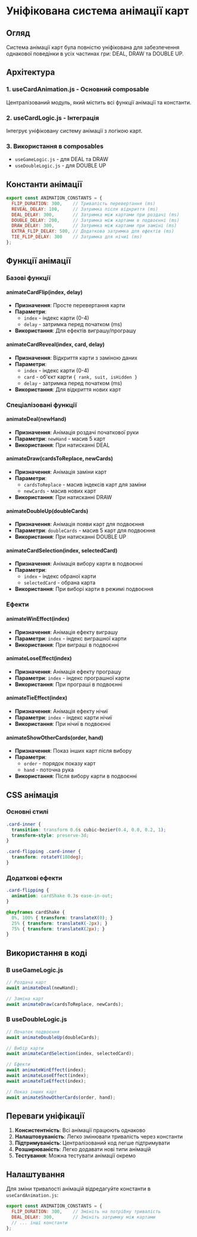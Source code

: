 # Уніфікована система анімації карт

## Огляд

Система анімації карт була повністю уніфікована для забезпечення однакової поведінки в усіх частинах гри: DEAL, DRAW та DOUBLE UP.

## Архітектура

### 1. useCardAnimation.js - Основний composable
Централізований модуль, який містить всі функції анімації та константи.

### 2. useCardLogic.js - Інтеграція
Інтегрує уніфіковану систему анімації з логікою карт.

### 3. Використання в composables
- `useGameLogic.js` - для DEAL та DRAW
- `useDoubleLogic.js` - для DOUBLE UP

## Константи анімації

```javascript
export const ANIMATION_CONSTANTS = {
  FLIP_DURATION: 300,    // Тривалість перевертання (ms)
  REVEAL_DELAY: 100,     // Затримка після відкриття (ms)
  DEAL_DELAY: 300,       // Затримка між картами при роздачі (ms)
  DOUBLE_DELAY: 200,     // Затримка між картами в подвоєнні (ms)
  DRAW_DELAY: 300,       // Затримка між картами при заміні (ms)
  EXTRA_FLIP_DELAY: 500, // Додаткова затримка для ефектів (ms)
  TIE_FLIP_DELAY: 300    // Затримка для нічиї (ms)
};
```

## Функції анімації

### Базові функції

#### animateCardFlip(index, delay)
- **Призначення**: Просте перевертання карти
- **Параметри**: 
  - `index` - індекс карти (0-4)
  - `delay` - затримка перед початком (ms)
- **Використання**: Для ефектів виграшу/програшу

#### animateCardReveal(index, card, delay)
- **Призначення**: Відкриття карти з заміною даних
- **Параметри**:
  - `index` - індекс карти (0-4)
  - `card` - об'єкт карти `{ rank, suit, isHidden }`
  - `delay` - затримка перед початком (ms)
- **Використання**: Для відкриття нових карт

### Спеціалізовані функції

#### animateDeal(newHand)
- **Призначення**: Анімація роздачі початкової руки
- **Параметри**: `newHand` - масив 5 карт
- **Використання**: При натисканні DEAL

#### animateDraw(cardsToReplace, newCards)
- **Призначення**: Анімація заміни карт
- **Параметри**:
  - `cardsToReplace` - масив індексів карт для заміни
  - `newCards` - масив нових карт
- **Використання**: При натисканні DRAW

#### animateDoubleUp(doubleCards)
- **Призначення**: Анімація появи карт для подвоєння
- **Параметри**: `doubleCards` - масив 5 карт для подвоєння
- **Використання**: При натисканні DOUBLE UP

#### animateCardSelection(index, selectedCard)
- **Призначення**: Анімація вибору карти в подвоєнні
- **Параметри**:
  - `index` - індекс обраної карти
  - `selectedCard` - обрана карта
- **Використання**: При виборі карти в режимі подвоєння

### Ефекти

#### animateWinEffect(index)
- **Призначення**: Анімація ефекту виграшу
- **Параметри**: `index` - індекс виграшної карти
- **Використання**: При виграші в подвоєнні

#### animateLoseEffect(index)
- **Призначення**: Анімація ефекту програшу
- **Параметри**: `index` - індекс програшної карти
- **Використання**: При програші в подвоєнні

#### animateTieEffect(index)
- **Призначення**: Анімація ефекту нічиї
- **Параметри**: `index` - індекс карти нічиї
- **Використання**: При нічиї в подвоєнні

#### animateShowOtherCards(order, hand)
- **Призначення**: Показ інших карт після вибору
- **Параметри**:
  - `order` - порядок показу карт
  - `hand` - поточна рука
- **Використання**: Після вибору карти в подвоєнні

## CSS анімація

### Основні стилі
```css
.card-inner {
  transition: transform 0.6s cubic-bezier(0.4, 0.0, 0.2, 1);
  transform-style: preserve-3d;
}

.card-flipping .card-inner {
  transform: rotateY(180deg);
}
```

### Додаткові ефекти
```css
.card-flipping {
  animation: cardShake 0.3s ease-in-out;
}

@keyframes cardShake {
  0%, 100% { transform: translateX(0); }
  25% { transform: translateX(-2px); }
  75% { transform: translateX(2px); }
}
```

## Використання в коді

### В useGameLogic.js
```javascript
// Роздача карт
await animateDeal(newHand);

// Заміна карт
await animateDraw(cardsToReplace, newCards);
```

### В useDoubleLogic.js
```javascript
// Початок подвоєння
await animateDoubleUp(doubleCards);

// Вибір карти
await animateCardSelection(index, selectedCard);

// Ефекти
await animateWinEffect(index);
await animateLoseEffect(index);
await animateTieEffect(index);

// Показ інших карт
await animateShowOtherCards(order, hand);
```

## Переваги уніфікації

1. **Консистентність**: Всі анімації працюють однаково
2. **Налаштовуваність**: Легко змінювати тривалість через константи
3. **Підтримуваність**: Централізований код легше підтримувати
4. **Розширюваність**: Легко додавати нові типи анімацій
5. **Тестування**: Можна тестувати анімації окремо

## Налаштування

Для зміни тривалості анімацій відредагуйте константи в `useCardAnimation.js`:

```javascript
export const ANIMATION_CONSTANTS = {
  FLIP_DURATION: 300,    // Змініть на потрібну тривалість
  DEAL_DELAY: 300,       // Змініть затримку між картами
  // ... інші константи
};
```
